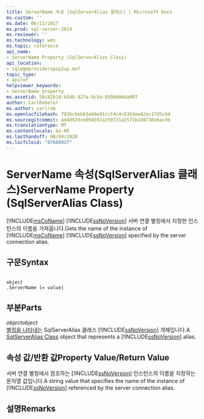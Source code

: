 ```yaml
---
title: ServerName 속성 (SqlServerAlias 클래스) | Microsoft Docs
ms.custom: ''
ms.date: 06/13/2017
ms.prod: sql-server-2014
ms.reviewer: ''
ms.technology: wmi
ms.topic: reference
api_name:
- ServerName Property (SqlServerAlias Class)
api_location:
- sqlmgmproviderxpsp2up.mof
topic_type:
- apiref
helpviewer_keywords:
- ServerName property
ms.assetid: 58c82b19-b548-42fa-9c5a-059b606da097
author: CarlRabeler
ms.author: carlrab
ms.openlocfilehash: 793bcbeb63ab0e91ccf4c4c63b3ee42ec17d5c64
ms.sourcegitcommit: ad4d92dce894592a259721a1571b1d8736abacdb
ms.translationtype: MT
ms.contentlocale: ko-KR
ms.lasthandoff: 08/04/2020
ms.locfileid: "87660937"
---
```

# <a name="servername-property-sqlserveralias-class"></a><span data-ttu-id="0d9d9-102">ServerName 속성(SqlServerAlias 클래스)</span><span class="sxs-lookup"><span data-stu-id="0d9d9-102">ServerName Property (SqlServerAlias Class)</span></span>
  <span data-ttu-id="0d9d9-103">[!INCLUDE[msCoName](../../../includes/msconame-md.md)] [!INCLUDE[ssNoVersion](../../../includes/ssnoversion-md.md)] 서버 연결 별칭에서 지정한 인스턴스의 이름을 가져옵니다.</span><span class="sxs-lookup"><span data-stu-id="0d9d9-103">Gets the name of the instance of [!INCLUDE[msCoName](../../../includes/msconame-md.md)] [!INCLUDE[ssNoVersion](../../../includes/ssnoversion-md.md)] specified by the server connection alias.</span></span>  
  
## <a name="syntax"></a><span data-ttu-id="0d9d9-104">구문</span><span class="sxs-lookup"><span data-stu-id="0d9d9-104">Syntax</span></span>  
  
```  
  
object  
.ServerName [= value]  
```  
  
## <a name="parts"></a><span data-ttu-id="0d9d9-105">부분</span><span class="sxs-lookup"><span data-stu-id="0d9d9-105">Parts</span></span>  
 <span data-ttu-id="0d9d9-106">*object*</span><span class="sxs-lookup"><span data-stu-id="0d9d9-106">*object*</span></span>  
 <span data-ttu-id="0d9d9-107">[별칭을 나타내는](sqlserveralias-class.md) SqlServerAlias 클래스 [!INCLUDE[ssNoVersion](../../../includes/ssnoversion-md.md)] 개체입니다.</span><span class="sxs-lookup"><span data-stu-id="0d9d9-107">A [SqlServerAlias Class](sqlserveralias-class.md) object that represents a [!INCLUDE[ssNoVersion](../../../includes/ssnoversion-md.md)] alias.</span></span>  
  
## <a name="property-valuereturn-value"></a><span data-ttu-id="0d9d9-108">속성 값/반환 값</span><span class="sxs-lookup"><span data-stu-id="0d9d9-108">Property Value/Return Value</span></span>  
 <span data-ttu-id="0d9d9-109">서버 연결 별칭에서 참조하는 [!INCLUDE[ssNoVersion](../../../includes/ssnoversion-md.md)] 인스턴스의 이름을 지정하는 문자열 값입니다.</span><span class="sxs-lookup"><span data-stu-id="0d9d9-109">A string value that specifies the name of the instance of [!INCLUDE[ssNoVersion](../../../includes/ssnoversion-md.md)] referenced by the server connection alias.</span></span>  
  
## <a name="remarks"></a><span data-ttu-id="0d9d9-110">설명</span><span class="sxs-lookup"><span data-stu-id="0d9d9-110">Remarks</span></span>  
  
